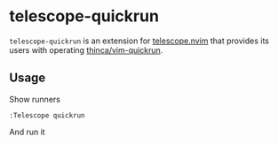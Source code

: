 # telescope-quickrun

`telescope-quickrun` is an extension for [telescope.nvim][] that provides its users with operating [thinca/vim-quickrun][].

[telescope.nvim]: https://github.com/nvim-telescope/telescope.nvim
[thinca/vim-quickrun]: https://github.com/thinca/vim-quickrun

## Usage

Show runners

```vim
:Telescope quickrun
```

And run it
